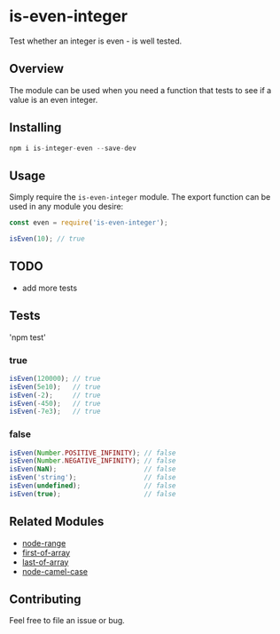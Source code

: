 # is-even-integer

Test whether an integer is even - is well tested. 

## Overview

The module can be used when you need a function that tests to see if a value is an even integer.

## Installing 

```javascript
npm i is-integer-even --save-dev
```

## Usage

Simply require the `is-even-integer` module. The export function can be used in any module you desire:

```javascript
const even = require('is-even-integer');

isEven(10); // true

```

## TODO

* add more tests

## Tests

'npm test'

### true

```javascript
isEven(120000); // true
isEven(5e10);   // true
isEven(-2);     // true 
isEven(-450);   // true
isEven(-7e3);   // true
```

### false
```javascript
isEven(Number.POSITIVE_INFINITY); // false
isEven(Number.NEGATIVE_INFINITY); // false
isEven(NaN);                      // false
isEven('string');                 // false
isEven(undefined);                // false
isEven(true);                     // false
```

## Related Modules

* [node-range](https://github.com/ahadb/node-range)
* [first-of-array](https://github.com/ahadb/first-of-array)
* [last-of-array](https://github.com/ahadb/last-of-array)
* [node-camel-case](https://github.com/ahadb/node-camel-case)

## Contributing

Feel free to file an issue or bug.
